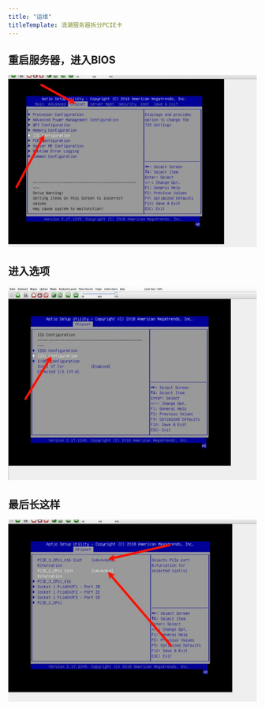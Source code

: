 ```yaml
---
title: "运维"
titleTemplate: 浪潮服务器拆分PCIE卡
---
```


## 重启服务器，进入BIOS

![001](./001.png)


## 进入选项

![002](./002.png)


## 最后长这样

![003](./003.png)


